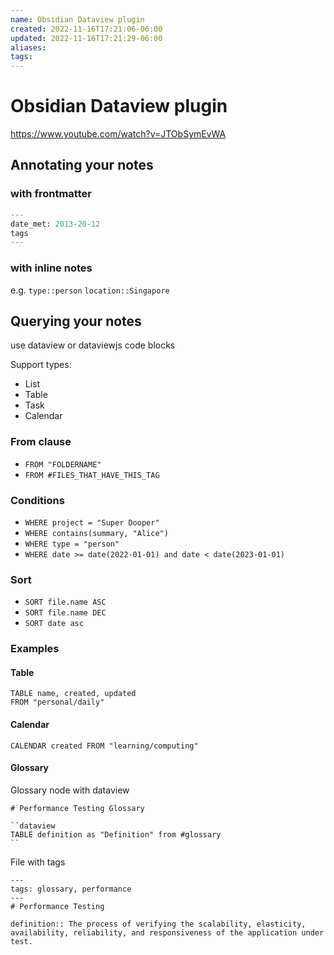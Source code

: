 ```yaml
---
name: Obsidian Dataview plugin
created: 2022-11-16T17:21:06-06:00
updated: 2022-11-16T17:21:29-06:00
aliases: 
tags: 
---
```

# Obsidian Dataview plugin

https://www.youtube.com/watch?v=JTObSymEvWA

## Annotating your notes

### with frontmatter
```python
---
date_met: 2013-20-12
tags
---
```

### with inline notes

e.g. 
`type::person`
`location::Singapore`

## Querying your notes

use dataview or dataviewjs code blocks

Support types:
- List
- Table
- Task
- Calendar

### From clause
- `FROM "FOLDERNAME"`
- `FROM #FILES_THAT_HAVE_THIS_TAG`

### Conditions

- `WHERE project = "Super Dooper"`
- `WHERE contains(summary, "Alice")`
- `WHERE type = "person"`
- `WHERE date >= date(2022-01-01) and date < date(2023-01-01)`

### Sort
- `SORT file.name ASC`
- `SORT file.name DEC`
- `SORT date asc`

### Examples

#### Table 
```dataview
TABLE name, created, updated
FROM "personal/daily"
```

#### Calendar

```dataview
CALENDAR created FROM "learning/computing"
```


#### Glossary

Glossary node with dataview
```
# Performance Testing Glossary

``dataview
TABLE definition as "Definition" from #glossary
``
```

File with tags
```
---
tags: glossary, performance
---
# Performance Testing

definition:: The process of verifying the scalability, elasticity,
availability, reliability, and responsiveness of the application under
test.
```